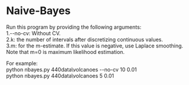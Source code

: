 # Naive-Bayes

Run this program by providing the following arguments:   
1.--no-cv: Without CV.    
2.k: the number of intervals after discretizing continuous values.    
3.m: for the m-estimate. If this value is negative, use Laplace smoothing. Note that m=0 is maximum likelihood estimation.   
   
For example:   
python nbayes.py 440data\volcanoes --no-cv 10 0.01   
python nbayes.py 440data\volcanoes 5 0.01   
